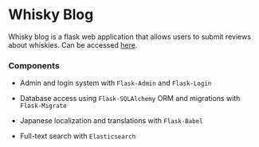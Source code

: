 # Whisky Blog

Whisky blog is a flask web application that allows users to submit reviews about whiskies.
Can be accessed [here](http://whisky-blog.herokuapp.com/).

### Components

- Admin and login system with `Flask-Admin` and `Flask-Login`

- Database access using `Flask-SQLAlchemy` ORM and migrations with `Flask-Migrate`

- Japanese localization and translations with `Flask-Babel`

- Full-text search with `Elasticsearch`
